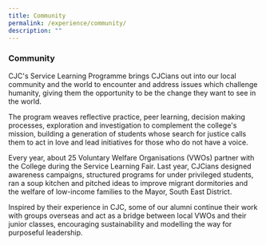 ```yaml
---
title: Community
permalink: /experience/community/
description: ""
---
```

### **Community**
CJC's Service Learning Programme brings CJCians out into our local community and the world to encounter and address issues which challenge humanity, giving them the opportunity to be the change they want to see in the world.

The program weaves reflective practice, peer learning, decision making processes, exploration and investigation to complement the college's mission, building a generation of students whose search for justice calls them to act in love and lead initiatives for those who do not have a voice.  

Every year, about 25 Voluntary Welfare Organisations (VWOs) partner with the College during the Service Learning Fair. Last year, CJCians designed awareness campaigns, structured programs for under privileged students, ran a soup kitchen and pitched ideas to improve migrant dormitories and the welfare of low-income families to the Mayor, South East District.

Inspired by their experience in CJC, some of our alumni continue their work with groups overseas and act as a bridge between local VWOs and their junior classes, encouraging sustainability and modelling the way for purposeful leadership.